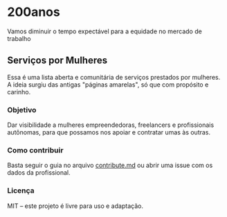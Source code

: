 # 200anos
Vamos diminuir o tempo expectável para a equidade no mercado de trabalho


## Serviços por Mulheres

Essa é uma lista aberta e comunitária de serviços prestados por mulheres. A ideia surgiu das antigas "páginas amarelas", só que com propósito e carinho.

### Objetivo
Dar visibilidade a mulheres empreendedoras, freelancers e profissionais autônomas, para que possamos nos apoiar e contratar umas às outras.

### Como contribuir
Basta seguir o guia no arquivo [contribute.md](contribute.md) ou abrir uma issue com os dados da profissional.

### Licença
MIT – este projeto é livre para uso e adaptação.
